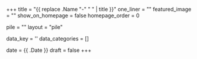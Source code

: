 +++
title = "{{ replace .Name "-" " " | title }}"
one_liner = ""
featured_image = ""
show_on_homepage = false
homepage_order = 0

pile = ""
layout = "pile"

data_key = ''
data_categories = []

date = {{ .Date }}
draft = false
+++
